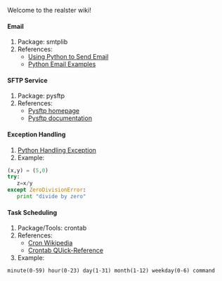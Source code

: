 Welcome to the realster wiki!

#### Email
1. Package: smtplib
2. References:
    * [Using Python to Send Email](http://www.pythonforbeginners.com/code-snippets-source-code/using-python-to-send-email)
    * [Python Email Examples](https://docs.python.org/2/library/email-examples.html)

#### SFTP Service
1. Package: pysftp
2. References:
    * [Pysftp homepage](https://pypi.python.org/pypi/pysftp)
    * [Pysftp documentation](http://pysftp.readthedocs.org/en/release_0.2.8/)

#### Exception Handling
1. [Python Handling Exception](https://wiki.python.org/moin/HandlingExceptions)
2. Example:
```python
(x,y) = (5,0)
try:
   z=x/y
except ZeroDivisionError:
   print "divide by zero"
```

#### Task Scheduling
1. Package/Tools: crontab
2. References:
   *  [Cron Wikipedia](https://en.wikipedia.org/wiki/Cron)
   *  [Crontab QUick-Reference](http://www.adminschoice.com/crontab-quick-reference)
2. Example:
```
minute(0-59) hour(0-23) day(1-31) month(1-12) weekday(0-6) command
```
